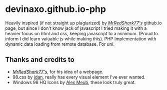 # devinaxo.github.io-php

Heavily inspired (if not straight up plagiarized) by [_MrRedShark77's_](https://mrredshark77.github.io/) github.io page, but since I don't know jack of javascript I tried making it with a heavier focus on html and css, keeping javascript to a minimum. (Proud to inform I did learn valuable js while making this). PHP Implementation with dynamic data loading from remote database. For uni.


## Thanks and credits to
  * [_MrRedShark77's_](https://mrredshark77.github.io/), for his idea of a webpage.
  * 98.css by [jdan](https://github.com/jdan), really has every visual element I've ever wanted.
  * Windows 98 HQ Icons by [Alex Meub](https://alexmeub.com/), these look truly great.


